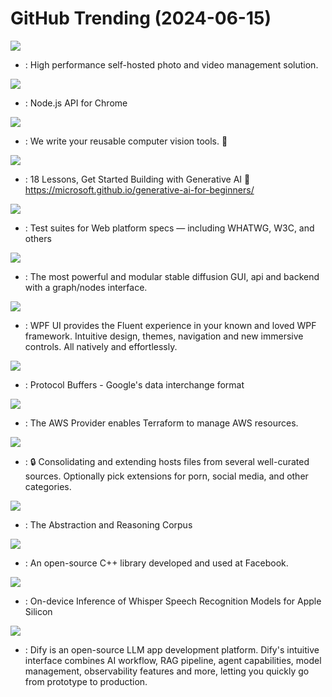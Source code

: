 # GitHub Trending (2024-06-15)

![](https://img.shields.io/badge/TypeScript-New%2093-green?style=flat-square&logo=appveyor)
- [](https://github.comundefined): High performance self-hosted photo and video management solution.

![](https://img.shields.io/badge/TypeScript-New%2028-green?style=flat-square&logo=appveyor)
- [](https://github.comundefined): Node.js API for Chrome

![](https://img.shields.io/badge/Python-New%20165-green?style=flat-square&logo=appveyor)
- [](https://github.comundefined): We write your reusable computer vision tools. 💜

![](https://img.shields.io/badge/Jupyter%20Notebook-New%20146-green?style=flat-square&logo=appveyor)
- [](https://github.comundefined): 18 Lessons, Get Started Building with Generative AI 🔗 https://microsoft.github.io/generative-ai-for-beginners/

![](https://img.shields.io/badge/HTML-New%2045-green?style=flat-square&logo=appveyor)
- [](https://github.comundefined): Test suites for Web platform specs — including WHATWG, W3C, and others

![](https://img.shields.io/badge/Python-New%20256-green?style=flat-square&logo=appveyor)
- [](https://github.comundefined): The most powerful and modular stable diffusion GUI, api and backend with a graph/nodes interface.

![](https://img.shields.io/badge/C%23-New%2036-green?style=flat-square&logo=appveyor)
- [](https://github.comundefined): WPF UI provides the Fluent experience in your known and loved WPF framework. Intuitive design, themes, navigation and new immersive controls. All natively and effortlessly.

![](https://img.shields.io/badge/C%2B%2B-New%2043-green?style=flat-square&logo=appveyor)
- [](https://github.comundefined): Protocol Buffers - Google's data interchange format

![](https://img.shields.io/badge/Go-New%209-green?style=flat-square&logo=appveyor)
- [](https://github.comundefined): The AWS Provider enables Terraform to manage AWS resources.

![](https://img.shields.io/badge/Python-New%2010-green?style=flat-square&logo=appveyor)
- [](https://github.comundefined): 🔒 Consolidating and extending hosts files from several well-curated sources. Optionally pick extensions for porn, social media, and other categories.

![](https://img.shields.io/badge/JavaScript-New%2030-green?style=flat-square&logo=appveyor)
- [](https://github.comundefined): The Abstraction and Reasoning Corpus

![](https://img.shields.io/badge/C%2B%2B-New%2045-green?style=flat-square&logo=appveyor)
- [](https://github.comundefined): An open-source C++ library developed and used at Facebook.

![](https://img.shields.io/badge/Swift-New%2018-green?style=flat-square&logo=appveyor)
- [](https://github.comundefined): On-device Inference of Whisper Speech Recognition Models for Apple Silicon

![](https://img.shields.io/badge/TypeScript-New%2085-green?style=flat-square&logo=appveyor)
- [](https://github.comundefined): Dify is an open-source LLM app development platform. Dify's intuitive interface combines AI workflow, RAG pipeline, agent capabilities, model management, observability features and more, letting you quickly go from prototype to production.


